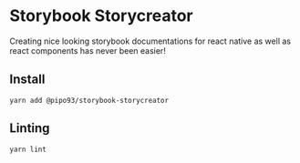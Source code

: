 # Storybook Storycreator

Creating nice looking storybook documentations for react native as well as react components has never been easier!

## Install

`yarn add @pipo93/storybook-storycreator`

## Linting
`yarn lint`
